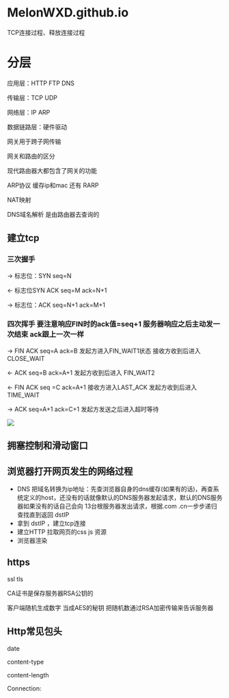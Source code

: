 # MelonWXD.github.io

TCP连接过程、释放连接过程



# 分层

应用层：HTTP FTP DNS

传输层：TCP UDP

网络层：IP ARP

数据链路层：硬件驱动



网关用于跨子网传输

网关和路由的区分 

现代路由器大都包含了网关的功能



ARP协议 缓存ip和mac  还有 RARP

NAT映射

DNS域名解析  是由路由器去查询的

## 建立tcp

### 三次握手

-> 标志位：SYN    seq=N

<- 标志位SYN ACK    seq=M  ack=N+1

-> 标志位：ACK    seq=N+1 ack=M+1

### 四次挥手  要注意响应FIN时的ack值=seq+1  服务器响应之后主动发一次结束 ack跟上一次一样

-> FIN ACK  seq=A ack=B   发起方进入FIN_WAIT1状态  接收方收到后进入CLOSE_WAIT

<- ACK seq=B ack=A+1   发起方收到后进入 FIN_WAIT2

<- FIN ACK seq =C ack=A+1  接收方进入LAST_ACK  发起方收到后进入 TIME_WAIT

-> ACK seq=A+1 ack=C+1  发起方发送之后进入超时等待

![](http://img.blog.csdn.net/20150624175234142)

## 拥塞控制和滑动窗口





## 浏览器打开网页发生的网络过程

- DNS 把域名转换为ip地址：先查浏览器自身的dns缓存(如果有的话)，再查系统定义的host，还没有的话就像默认的DNS服务器发起请求，默认的DNS服务器如果没有的话自己会向 13台根服务器发出请求，根据.com .cn一步步递归查找直到返回 dstIP
- 拿到 dstIP ，建立tcp连接
- 建立HTTP 拉取网页的css js 资源 
- 浏览器渲染

## https

ssl tls

CA证书是保存服务器RSA公钥的 

客户端随机生成数字 当成AES的秘钥   把随机数通过RSA加密传输来告诉服务器



## Http常见包头

date

content-type

content-length

Connection:
